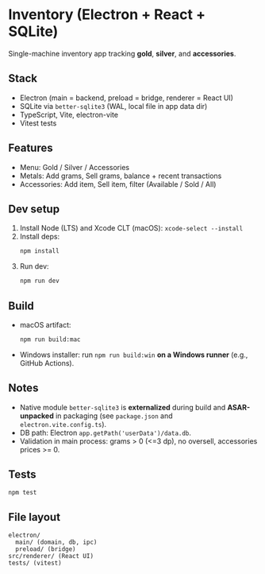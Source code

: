# Inventory (Electron + React + SQLite)

Single-machine inventory app tracking **gold**, **silver**, and **accessories**.

## Stack
- Electron (main = backend, preload = bridge, renderer = React UI)
- SQLite via `better-sqlite3` (WAL, local file in app data dir)
- TypeScript, Vite, electron-vite
- Vitest tests

## Features
- Menu: Gold / Silver / Accessories
- Metals: Add grams, Sell grams, balance + recent transactions
- Accessories: Add item, Sell item, filter (Available / Sold / All)

## Dev setup
1. Install Node (LTS) and Xcode CLT (macOS): `xcode-select --install`
2. Install deps:
   ```bash
   npm install
   ```
3. Run dev:
   ```bash
   npm run dev
   ```

## Build
- macOS artifact:
  ```bash
  npm run build:mac
  ```
- Windows installer: run `npm run build:win` **on a Windows runner** (e.g., GitHub Actions).

## Notes
- Native module `better-sqlite3` is **externalized** during build and **ASAR-unpacked** in packaging (see `package.json` and `electron.vite.config.ts`).
- DB path: Electron `app.getPath('userData')/data.db`.
- Validation in main process: grams > 0 (<=3 dp), no oversell, accessories prices >= 0.

## Tests
```
npm test
```

## File layout
```
electron/
  main/ (domain, db, ipc)
  preload/ (bridge)
src/renderer/ (React UI)
tests/ (vitest)
```
